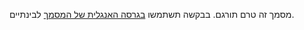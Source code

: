 מסמך זה טרם תורגם. בבקשה תשתמשו [בגרסה האנגלית של המסמך](../../../extensions/distributed-tracing.md) לבינתיים.